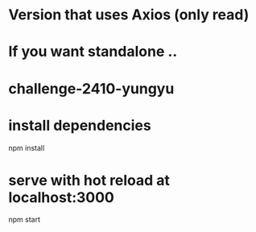 # Version that uses Axios (only read)
# If you want standalone ..
# challenge-2410-yungyu

# install dependencies
npm install

# serve with hot reload at localhost:3000
npm start
